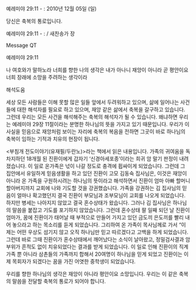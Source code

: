 예레미야 29:11 - : 
2010년 12월 05일 (일)

당신은 축복의 통로입니다.



예레미야 29:11 - : / 새찬송가  장


Message QT


예레미야 29:11

나 여호와가 말하노라 너희를 향한 나의 생각은 내가 아나니 재앙이 아니라 곧 평안이요 너희 장래에 소망을 주려하는 생각이라

해석도움





세상 모든 사람들은 이해 못할 많은 일들 앞에서 두려워하고 있으며, 삶에 일어나는 사건들에 대한 해석자를 필요로 하고 있으며, 재앙 같은 삶에서 축복을 갈구하고 있습니다. 
그런데 우리는 모든 사건을 해석해주는 축복의 해석자가 될 수 있습니다. 왜냐하면 우리는 예레미야 29장 11절이라는 분명한 하나님의 뜻을 가지고 있기 때문입니다. 우리가 이 사실을 믿음으로 재앙처럼 보이는 자리에 축복의 복음을 전하면 그곳이 바로 하나님의 축복이 임하는 기적과 치유의 현장이 됩니다. 

<부침개 전도이야기(유재필/두란노)>라는 책에서 읽은 내용입니다. 가족의 귀여움을 독차지하던 18개월 된 진환이에게 갑자기 ‘신경아세포종’이라는 희귀 암 말기 판정이 내려졌습니다. 이 일로 온가족은 넋이 나갈 정도로 충격에 휩싸이게 되었습니다. 그런데 그 집안에서 유일하게 믿음생활을 하고 있던 진환이 고모 김동숙 집사님은, 이것은 재앙이 아니라 온 가족을 구원하시려는 하나님의 뜻이라고 해석하면서 진환이 엄마 아빠 할머니 할아버지까지 교회에 나와 기도할 것을 강권했습니다. 가족을 강권하는 김 집사님의 믿음이 얼마나 확고했던지 결국 진환이 부모님과 조부모님이 교회를 나오게 되었습니다. 하지만 병세는 나아지지 않았고 결국 혼수상태가 왔습니다. 그러나 김 집사님은 하나님의 말씀을 붙잡고 기도를 포기하지 않았습니다. 그런데 혼수상태 팔 일째 되던 날 진환이 엄마가, 꿈에 진환이가 태어날 때 부적으로 만들어 가지고 있던 금도끼 은도끼를 빨리 내어 놓으라고 하는 목소리를 듣게 되었습니다. 그리하여 온 가족이 목사님께로 가서 “이제는 어떤 우상도 섬기지 않고 오직 하나님만 믿고 따르겠다고 고백을 하게 되었습니다. 그런데 바로 그때 진환이가 혼수상태에서 깨어났다는 소식이 날아왔고, 정밀검사결과 암 부위가 흔적도 없이 치유되었다는 결과를 받게 되었습니다. 이 일로 인해 진환이의 직계가족 뿐 아니라 삼촌들의 가족까지 합해서 20여명이 하나님을 믿게 되었고 진환이는 이제 목회자가 되겠다는 꿈을 가진 어엿한 중학생이 되었습니다.    

우리를 향한 하나님의 생각은 재앙이 아니라 평안이요 소망입니다. 
우리는 이 같은 축복의 말씀을 전달할 축복의 통로가 되어야 합니다.
